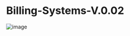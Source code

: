 # Billing-Systems-V.0.02

![image](https://github.com/user-attachments/assets/981ef016-cf65-47f3-b98e-949ce14e538e)
